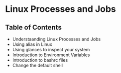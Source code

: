 # Linux Processes and Jobs

## Table of Contents
- Understaanding Linux Processes and Jobs
- Using alias in Linux
- Using glances to inspect your system
- Introduction to Environment Variables
- Introduction to bashrc files
- Change the default shell